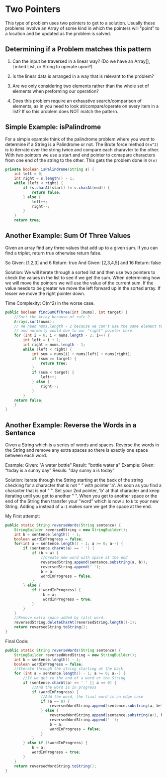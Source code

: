 # Two Pointers
This type of problem uses two pointers to get to a solution. Usually these
problems involve an Array of some kind in which the pointers will "point" to a
location and be updated as the problem is solved. 

## Determining if a Problem matches this pattern

1. Can the input be traversed in a linear way? (Do we have an Array[], Linked
   List, or String to operate upon?)

1. Is the linear data is arranged in a way that is relevant to the problem?

1. Are we only considering two elements rather than the whole set of elements
   when preforming our operation?

1. Does this problem require an exhaustive search/comparison of elements, as in
   you need to look at/compare/operate on every item in a list? If so this
   problem does NOT match the pattern.

## Simple Example: isPalindrome 
For a simple example think of the palindrome problem where you want to 
determine if a String is a Palindrome or not. The Brute force method `O(n^2)` is 
to iterrate over the string twice and compare each charavter to the other. With
two pointers we use a start and end pointer to comapare characters from one 
end of the string to the other. This gets the problem done in `O(n)`

``` java
private boolean isPalindrome(String s) {
    int left = 0;
    int right = s.length() - 1;
    while (left < right) {
        if (s.charAt(start) != s.charAt(end)) {
            return false;
        } else {
            left++;
            right--;
        }
    }
    return true;
```

## Another Example: Sum Of Three Values
Given an array find any three values that add up to a given sum. If you can
find a triplet, return true otherwise return false. 

So Given: [1,2,3] and 6 Return: true
And Given: [2,3,4,5] and 16 Return: false

Solution: We will iterate through a sorted list and then use two pointers to
check the values in the list to see if we get the sum. When determining how we
will move the pointers we will use the value of the current sum. If the value
needs to be greater we move the left forward up in the sorted array. If lesser
we move the right pointer down. 

Time Complexity: O(n^2) in the worse case. 

```java
public boolean findSumOfThree(int [nums], int target) {
    //Sort the Array because of rule 2.
    Arrays.sort(nums);
    // We need nums.length - 2 because we can't use the same element twice
    // and normally would due to our "right" pointer here. 
    for (int i = 0; i < nums.length - 2; i++) {
        int left = i + 1;
        int right = nums.length - 1;
        while (left < right) {
            int sum = nums[i] + nums[left] + nums[right];
            if (sum == target) {
                return true;
            }
            if (sum < target) {
                left++;
            } else {
                right--;
            }
        }
    return false;
    }
}
```

## Another Example: Reverse the Words in a Sentence
Given a String which is a series of words and spaces. Reverse the words in the
String and remove any extra spaces so there is exactly one space between each
word. 

Example: Given: "A water bottle" Result: "bottle water a"
Example: Given: "today   is a sunny day" Resuls: "day sunny a is today"

Solution: Iterate through the String starting at the back of the string
checking for a character that is not " " with pointer 'a'. As soon as you find 
a character that is not " ". Set your 2nd pointer, 'b' at that character and 
keep iterating until you get to another " ". When you get to another space or
the end of the String then transfer your "word" which is now `a` to `b` to 
your new String. Adding  `a` instead of `a-1` makes sure we get the space at 
the end.

My First attempt:
```java
public static String reverseWords(String sentence) {
    StringBuilder reversedString = new StringBuilder();
    int b = sentence.length() - 1;
    boolean wordInProgress = false;
    for(int a = sentence.length() - 1; a >= 0; a--) {
        if (sentence.charAt(a) == ' ') {
            if (b < a) {
                //Create new word with space at the end
                reversedString.append(sentence.substring(a, b));
                reversedString.append(' ');
                b = a;
                wordInProgress = false;
            }
        } else {
            if (!wordInProgress) {
                 b = a;
                 wordInProgress = true;
            }
        }
    }
    //Remove extra space added by latst word.
    reversedString.deleteCharAt(reversedString.length()-1);
    return reversedString.toString();
}
```

Final Code: 
```java
public static String reverseWords(String sentence) {
    StringBuilder reversedWordString = new StringBuilder();
    int b = sentence.length() - 1;
    boolean wordInProgress = false;
    //Iterate through the string starting at the back.
    for (int a = sentence.length() - 1; a >= 0; a--) {
        //If we get to the end of a word or the String
        if (sentence.charAt(a) == ' ' || a == 0) {
            //And the word is in progress
            if (wordInProgress) {
                //Add the word, the final word is an edge case
                if (a == 0) {
                    reversedWordString.append(sentence.substring(a, b+1));
                } else {
                    reversedWordString.append(sentence.substring(a+1, b+1));
                    reversedWordString.append(' ');
                    b = a;
                    wordInProgress = false;
                }
            }
        } else if (!wordInProgress) {
            b = a;
            wordInProgress = true;
        }
    }
    return reversedWordString.toString();
}
```
